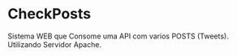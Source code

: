 # CheckPosts

Sistema WEB que Consome uma API com varios POSTS (Tweets).
Utilizando Servidor Apache. 
